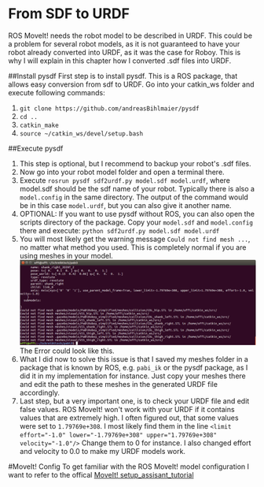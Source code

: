 # From SDF to URDF
ROS MoveIt! needs the robot model to be described in URDF. This could be a problem for several robot models, as it is not guaranteed to have your robot already converted into URDF, as it was the case for Roboy. This is why I will explain in this chapter how I converted .sdf files into URDF.

##Install pysdf
First step is to install pysdf. This is a ROS package, that allows easy conversion from sdf to URDF. Go into your catkin_ws folder and execute following commands:

1. `git clone https://github.com/andreasBihlmaier/pysdf`
2. `cd ..`
3. `catkin_make`
4. `source ~/catkin_ws/devel/setup.bash`

##Execute pysdf
1. This step is optional, but I recommend to backup your robot's .sdf files.
2. Now go into your robot model folder and open a terminal there.
3. Execute `rosrun pysdf sdf2urdf.py model.sdf model.urdf`, where model.sdf should be the sdf name of your robot. Typically there is also a `model.config` in the same directory. The output of the command would be in this case `model.urdf`, but you can also give it another name.
4. OPTIONAL: If you want to use pysdf without ROS, you can also open the scripts directory of the package. Copy your `model.sdf` and `model.config` there and execute: `python sdf2urdf.py model.sdf model.urdf`
5. You will most likely get the warning message `Could not find mesh ...`, no matter what method you used. This is completely normal if you are using meshes in your model.
![Screenshot](img/mesh.png)
The Error could look like this.
6. What I did now to solve this issue is that I saved my meshes folder in a package that is known by ROS, e.g. `pabi_ik` or the pysdf package, as I did it in my implementation for instance. Just copy your meshes there and edit the path to these meshes in the generated URDF file accordingly.
7. Last step, but a very important one, is to check your URDF file and edit false values. ROS MoveIt! won't work with your URDF if it contains values that are extremely high. I often figured out, that some values were set to `1.79769e+308`. I most likely find them in the line `<limit effort="-1.0" lower="-1.79769e+308" upper="1.79769e+308" velocity="-1.0"/>` Change them to 0 for instance. I also changed effort and velocity to 0.0 to make my URDF models work.

#MoveIt! Config
To get familiar with the ROS MoveIt! model configuration I want to refer to the offical [MoveIt! setup_assisant_tutorial](http://docs.ros.org/kinetic/api/moveit_tutorials/html/doc/setup_assistant/setup_assistant_tutorial.html)

